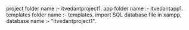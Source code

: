 project folder name :- itvedantproject1.
app folder name :- itvedantapp1.
templates folder name :- templates.
import SQL database file in xampp, database name :- "itvedantproject1".
